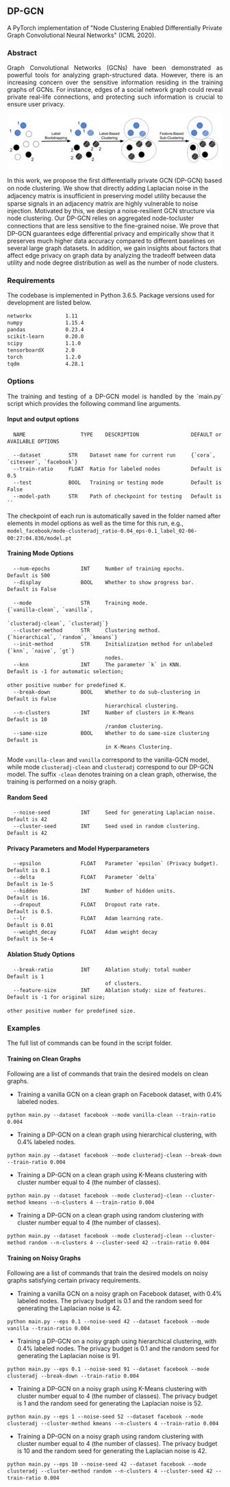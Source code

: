 ## DP-GCN
A PyTorch implementation of "Node Clustering Enabled Differentially Private Graph Convolutional Neural Networks" (ICML 2020).

### Abstract

<p align="justify">
Graph Convolutional Networks (GCNs) have been demonstrated as powerful tools for analyzing graph-structured data. However, there is an increasing concern over the sensitive information residing in the training graphs of GCNs. For instance, edges of a social network graph could reveal private real-life connections, and protecting such information is crucial to ensure user privacy.</p>
<p align="center">
<img style="float: center;" src="DP-GCN.png">
</p>
<p>
In this work, we propose the ﬁrst differentially private GCN (DP-GCN) based on node clustering. We show that directly adding Laplacian noise in the adjacency matrix is insufﬁcient in preserving model utility because the sparse signals in an adjacency matrix are highly vulnerable to noise injection. Motivated by this, we design a noise-resilient GCN structure via node clustering. Our DP-GCN relies on aggregated node-tocluster connections that are less sensitive to the ﬁne-grained noise. We prove that DP-GCN guarantees edge differential privacy and empirically show that it preserves much higher data accuracy compared to different baselines on several large graph datasets. In addition, we gain insights about factors that affect edge privacy on graph data by analyzing the tradeoff between data utility and node degree distribution as well as the number of node clusters.</p>

<!-- This repository provides a PyTorch implementation of DP-GCN as described in the paper: -->

<!-- > Node Clustering Enabled Differentially Private Graph Convolutional Neural Networks

> Wei-Lin Chiang, Xuanqing Liu, Si Si, Yang Li, Samy Bengio, Cho-Jui Hsieh.
> KDD, 2019.
> [[Paper]](https://arxiv.org/abs/1905.07953) -->


### Requirements
The codebase is implemented in Python 3.6.5. Package versions used for development are listed below.
```
networkx           1.11
numpy              1.15.4
pandas             0.23.4
scikit-learn       0.20.0
scipy              1.1.0
tensorboardX       2.0
torch              1.2.0
tqdm               4.28.1
```

### Options
<p align="justify">
The training and testing of a DP-GCN model is handled by the `main.py` script which provides the following command line arguments.</p>

#### Input and output options
```
  NAME                  TYPE    DESCRIPTION                 DEFAULT or AVAILABLE OPTIONS

  --dataset         STR    Dataset name for current run     {`cora`, `citeseer`, `facebook`}
  --train-ratio     FLOAT  Ratio for labeled nodes          Default is 0.5
  --test            BOOL   Training or testing mode         Default is False
  --model-path      STR    Path of checkpoint for testing   Default is ``
```
The checkpoint of each run is automatically saved in the folder named after elements in model options as well as the time for this run, e.g., `model_facebook/mode-clusteradj_ratio-0.04_eps-0.1_label_02-06-00:27:04.836/model.pt`

#### Training Mode Options
```
  --num-epochs          INT     Number of training epochs.           Default is 500
  --display             BOOL    Whether to show progress bar.        Default is False

  --mode                STR     Training mode.                       {`vanilla-clean`, `vanilla`, 
                                                                     `clusteradj-clean`, `clusteradj`}
  --cluster-method      STR     Clustering method.                   {`hierarchical`, `random`, `kmeans`}
  --init-method         STR     Initialization method for unlabeled  {`knn`, `naive`, `gt`}
                                nodes.
  --knn                 INT     The parameter `k` in KNN.            Default is -1 for automatic selection; 
                                                                     other positive number for predefined K.
  --break-down          BOOL    Whether to do sub-clustering in      Default is False
                                hierarchical clustering.
  --n-clusters          INT     Number of clusters in K-Means        Default is 10
                                /random clustering.
  --same-size           BOOL    Whether to do same-size clustering   Default is 
                                in K-Means Clustering.
```
Mode `vanilla-clean` and `vanilla` correspond to the vanilla-GCN model, while mode `clusteradj-clean` and `clusteradj` correspond to our DP-GCN model. The suffix `-clean` denotes training on a clean graph, otherwise, the training is performed on a noisy graph.

#### Random Seed
```
  --noise-seed          INT     Seed for generating Laplacian noise.  Default is 42
  --cluster-seed        INT     Seed used in random clustering.       Default is 42
```

#### Privacy Parameters and Model Hyperparameters

```
  --epsilon             FLOAT   Parameter `epsilon` (Privacy budget). Default is 0.1
  --delta               FLOAT   Parameter `delta`                     Default is 1e-5
  --hidden              INT     Number of hidden units.               Default is 16.
  --dropout             FLOAT   Dropout rate rate.                    Default is 0.5.
  --lr                  FLOAT   Adam learning rate.                   Default is 0.01
  --weight_decay        FLOAT   Adam weight decay                     Default is 5e-4
```


#### Ablation Study Options

```
  --break-ratio         INT     Ablation study: total number         Default is 1 
                                of clusters.
  --feature-size        INT     Ablation study: size of features.    Default is -1 for original size; 
                                                                     other positive number for predefined size.
```


### Examples

The full list of commands can be found in the script folder.

#### Training on Clean Graphs

Following are a list of commands that train the desired models on clean graphs.

* Training a vanilla GCN on a clean graph on Facebook dataset, with 0.4% labeled nodes.

```
python main.py --dataset facebook --mode vanilla-clean --train-ratio 0.004
```

* Training a DP-GCN on a clean graph using hierarchical clustering, with 0.4% labeled nodes.

```
python main.py --dataset facebook --mode clusteradj-clean --break-down --train-ratio 0.004
```

* Training a DP-GCN on a clean graph using K-Means clustering with cluster number equal to 4 (the number of classes).
```
python main.py --dataset facebook --mode clusteradj-clean --cluster-method kmeans --n-clusters 4 --train-ratio 0.004
```

* Training a DP-GCN on a clean graph using random clustering with cluster number equal to 4 (the number of classes).

```
python main.py --dataset facebook --mode clusteradj-clean --cluster-method random --n-clusters 4 --cluster-seed 42 --train-ratio 0.004
```

#### Training on Noisy Graphs

Following are a list of commands that train the desired models on noisy graphs satisfying certain privacy requirements.
* Training a vanilla GCN on a noisy graph on Facebook dataset, with 0.4% labeled nodes. The privacy budget is 0.1 and the random seed for generating the Laplacian noise is 42.
```
python main.py --eps 0.1 --noise-seed 42 --dataset facebook --mode vanilla --train-ratio 0.004
```

* Training a DP-GCN on a noisy graph using hierarchical clustering, with 0.4% labeled nodes. The privacy budget is 0.1 and the random seed for generating the Laplacian noise is 91.
```
python main.py --eps 0.1 --noise-seed 91 --dataset facebook --mode clusteradj --break-down --train-ratio 0.004
```

* Training a DP-GCN on a noisy graph using K-Means clustering with cluster number equal to 4 (the number of classes). The privacy budget is 1 and the random seed for generating the Laplacian noise is 52.

```
python main.py --eps 1 --noise-seed 52 --dataset facebook --mode clusteradj --cluster-method kmeans --n-clusters 4 --train-ratio 0.004
```


* Training a DP-GCN on a noisy graph using random clustering with cluster number equal to 4 (the number of classes). The privacy budget is 10 and the random seed for generating the Laplacian noise is 42.

```
python main.py --eps 10 --noise-seed 42 --dataset facebook --mode clusteradj --cluster-method random --n-clusters 4 --cluster-seed 42 --train-ratio 0.004
```